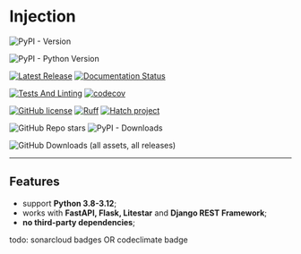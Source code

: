 # Injection

![PyPI - Version](https://img.shields.io/pypi/v/deps-injection)

![PyPI - Python Version](https://img.shields.io/pypi/pyversions/deps-injection)

[![Latest Release](https://github.com/nightblure/injection/actions/workflows/publish.yml/badge.svg)](https://github.com/nightblure/injection/actions/workflows/publish.yml)
[![Documentation Status](https://readthedocs.org/projects/injection/badge/?version=latest)](https://injection.readthedocs.io/en/latest/?badge=latest)

[![Tests And Linting](https://github.com/nightblure/injection/actions/workflows/ci.yml/badge.svg)](https://github.com/nightblure/injection/actions/workflows/ci.yml)
[![codecov](https://codecov.io/gh/nightblure/injection/graph/badge.svg?token=2ZTFBlJqTb)](https://codecov.io/gh/nightblure/injection)

[![GitHub license](https://img.shields.io/github/license/nightblure/injection)](https://github.com/nightblure/injection/blob/main/LICENSE)
[![Ruff](https://img.shields.io/endpoint?url=https://raw.githubusercontent.com/astral-sh/ruff/main/assets/badge/v2.json)](https://github.com/astral-sh/ruff)
[![Hatch project](https://img.shields.io/badge/%F0%9F%A5%9A-Hatch-4051b5.svg)](https://github.com/pypa/hatch)

![GitHub Repo stars](https://img.shields.io/github/stars/nightblure/injection)
![PyPI - Downloads](https://img.shields.io/pypi/dm/deps-injection?label=month%20downloads)

![GitHub Downloads (all assets, all releases)](https://img.shields.io/github/downloads/nightblure/injection/total?label=total%20downloads)

---

## Features
* support **Python 3.8-3.12**;
* works with **FastAPI, Flask, Litestar** and **Django REST Framework**;
* **no third-party dependencies**;


todo: sonarcloud badges OR codeclimate badge

